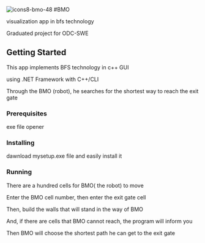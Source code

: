![icons8-bmo-48](https://github.com/zeyadlotfy/BMO/assets/114695576/5aaa51f9-966d-4323-8257-0549db2dd96a) 
#BMO

visualization app in bfs technology

Graduated project for ODC-SWE
## Getting Started
This app implements BFS technology in c++ GUI

using .NET Framework with C++/CLI

Through the BMO (robot), he searches for the shortest way to reach the exit gate
### Prerequisites
exe file opener

### Installing

dawnload mysetup.exe file 
and easily install it 

### Running 
There are a hundred cells for BMO( the robot) to move

Enter the BMO cell number, then enter the exit gate cell

Then, build the walls that will stand in the way of BMO

And, if there are cells that BMO cannot reach, the program will inform you

Then BMO will choose the shortest path he can get to the exit gate
